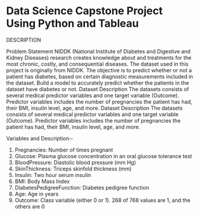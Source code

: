 # Data Science Capstone Project Using Python and Tableau 

DESCRIPTION

Problem Statement NIDDK (National Institute of Diabetes and Digestive and Kidney Diseases) research creates knowledge about and treatments for the most chronic, costly, and consequential diseases. The dataset used in this project is originally from NIDDK. The objective is to predict whether or not a patient has diabetes, based on certain diagnostic measurements included in the dataset. Build a model to accurately predict whether the patients in the dataset have diabetes or not. Dataset Description The datasets consists of several medical predictor variables and one target variable (Outcome). Predictor variables includes the number of pregnancies the patient has had, their BMI, insulin level, age, and more.
Dataset Description
The datasets consists of several medical predictor variables and one target variable (Outcome). Predictor variables includes the number of pregnancies the patient has had, their BMI, insulin level, age, and more.

 

Variables and	Description:-
1. Pregnancies:	Number of times pregnant
2. Glucose:	Plasma glucose concentration in an oral glucose tolerance test
3. BloodPressure:	Diastolic blood pressure (mm Hg)
4. SkinThickness:	Triceps skinfold thickness (mm)
5. Insulin:	Two hour serum insulin
6. BMI:	Body Mass Index
7. DiabetesPedigreeFunction:	Diabetes pedigree function
8. Age:	Age in years
9. Outcome:	Class variable (either 0 or 1). 268 of 768 values are 1, and the others are 0
